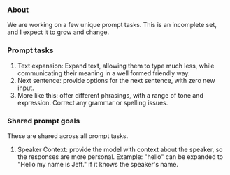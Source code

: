 
### About

We are working on a few unique prompt tasks. This is an incomplete set, and I expect it to grow and change.

### Prompt tasks

1. Text expansion: Expand text, allowing them to type much less, while communicating their meaning in a well formed friendly way.
2. Next sentence: provide options for the next sentence, with zero new input.
3. More like this: offer different phrasings, with a range of tone and expression. Correct any grammar or spelling issues.

### Shared prompt goals

These are shared across all prompt tasks.

1. Speaker Context: provide the model with context about the speaker, so the responses are more personal. Example: "hello" can be expanded to "Hello my name is Jeff." if it knows the speaker's name.
